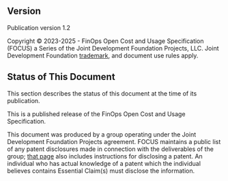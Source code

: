 ## Version

Publication version 1.2

Copyright © 2023-2025 - FinOps Open Cost and Usage Specification (FOCUS) a Series of the Joint Development Foundation Projects, LLC. Joint Development Foundation [trademark](https://jointdevelopment.org/policies/trademark-policy/), and document use rules apply.

## Status of This Document

This section describes the status of this document at the time of its publication.

This is a published release of the FinOps Open Cost and Usage Specification.

This document was produced by a group operating under the Joint Development Foundation Projects agreement. FOCUS maintains a public list of any patent disclosures made in connection with the deliverables of the group; [that page](https://github.com/FinOps-Open-Cost-and-Usage-Spec/FOCUS_Spec/blob/working_draft/ipr.md) also includes instructions for disclosing a patent. An individual who has actual knowledge of a patent which the individual believes contains Essential Claim(s) must disclose the information.

<div style="page-break-after: always"></div>
